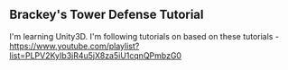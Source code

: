 ## Brackey's Tower Defense Tutorial

I'm learning Unity3D.
I'm following tutorials on based on these tutorials - https://www.youtube.com/playlist?list=PLPV2KyIb3jR4u5jX8za5iU1cqnQPmbzG0